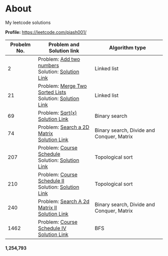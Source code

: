 # About
My leetcode solutions

**Profile:** https://leetcode.com/piash001/


| Probelm No. | Problem and Solution link                                                                                                                             | Algorithm type                            |
|-------------|-------------------------------------------------------------------------------------------------------------------------------------------------------|-------------------------------------------|
| 2           | Problem: [Add two numbers](https://leetcode.com/problems/add-two-numbers) <br/>Solution: [Solution Link](2-add-two-numbers.js)                        | Linked list                               |
| 21          | Problem: [Merge Two Sorted Lists](https://leetcode.com/problems/merge-two-sorted-lists/) <br/>Solution: [Solution Link](21-merge-two-sorted-lists.js) | Linked list                               |
| 69          | Problem: [Sqrt(x)](https://leetcode.com/problems/sqrtx/) <br/>[Solution Link](69-sqrt-x.js)                                                           | Binary search                             |
| 74          | Problem: [Search a 2D Matrix](https://leetcode.com/problems/search-a-2d-matrix) <br/>[Solution Link](74-search-a-2D-matrix.js)                        | Binary search, Divide and Conquer, Matrix |
| 207         | Problem: [Course Schedule](https://leetcode.com/problems/course-schedule) <br/>Solution: [Solution Link](207-course-schedule.js)                      | Topological sort                          |
| 210         | Problem: [Course Schedule II](https://leetcode.com/problems/course-schedule-ii) <br/>Solution: [Solution Link](210-course-schedule-II.js)             | Topological sort                          |
| 240         | Problem: [Search A 2d Matrix II](https://leetcode.com/problems/search-a-2d-matrix-ii) <br/>[Solution Link](240-search-a-2D-matrix-II.js)              | Binary search, Divide and Conquer, Matrix |
| 1462        | Problem: [Course Schedule IV](https://leetcode.com/problems/course-schedule-iv) <br/>[Solution Link](1462-course-schedule-IV.js)                      | BFS                                       |

#### 1,254,793
